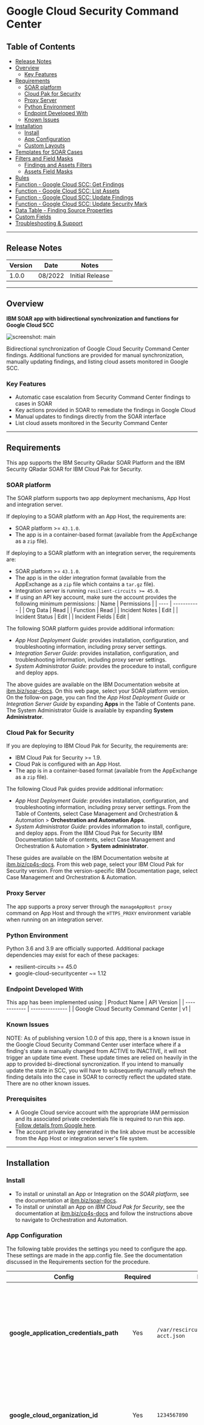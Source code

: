 <!--
  This README.md is generated by running:
  "resilient-sdk docgen -p fn_google_cloud_scc"
-->

# Google Cloud Security Command Center

## Table of Contents
- [Release Notes](#release-notes)
- [Overview](#overview)
  - [Key Features](#key-features)
- [Requirements](#requirements)
  - [SOAR platform](#soar-platform)
  - [Cloud Pak for Security](#cloud-pak-for-security)
  - [Proxy Server](#proxy-server)
  - [Python Environment](#python-environment)
  - [Endpoint Developed With](#endpoint-developed-with)
  - [Known Issues](#known-issues)
- [Installation](#installation)
  - [Install](#install)
  - [App Configuration](#app-configuration)
  - [Custom Layouts](#custom-layouts)
- [Templates for SOAR Cases](#templates-for-soar-cases)
- [Filters and Field Masks](#filters-and-field-masks)
  - [Findings and Assets Filters](#findings-and-assets-filters)
  - [Assets Field Masks](#assets-field-masks)
- [Rules](#rules)
- [Function - Google Cloud SCC: Get Findings](#function---google-cloud-scc-get-findings)
- [Function - Google Cloud SCC: List Assets](#function---google-cloud-scc-list-assets)
- [Function - Google Cloud SCC: Update Findings](#function---google-cloud-scc-update-findings)
- [Function - Google Cloud SCC: Update Security Mark](#function---google-cloud-scc-update-security-mark)
- [Data Table - Finding Source Properties](#data-table---finding-source-properties)
- [Custom Fields](#custom-fields)
- [Troubleshooting & Support](#troubleshooting--support)
---

## Release Notes
<!--
  Specify all changes in this release. Do not remove the release 
  notes of a previous release
-->
| Version | Date | Notes |
| ------- | ---- | ----- |
| 1.0.0 | 08/2022 | Initial Release |

---

## Overview
<!--
  Provide a high-level description of the function itself and its remote software or application.
  The text below is parsed from the "description" and "long_description" attributes in the setup.py file
-->
**IBM SOAR app with bidirectional synchronization and functions for Google Cloud SCC**

 ![screenshot: main](./doc/screenshots/main.png)

Bidirectional synchronization of Google Cloud Security Command Center findings. Additional functions are provided for manual synchronization, manually updating findings, and listing cloud assets monitored in Google SCC.

### Key Features
<!--
  List the Key Features of the Integration
-->
* Automatic case escalation from Security Command Center findings to cases in SOAR
* Key actions provided in SOAR to remediate the findings in Google Cloud
* Manual updates to findings directly from the SOAR interface
* List cloud assets monitored in the Security Command Center

---

## Requirements
<!--
  List any Requirements 
--> 
This app supports the IBM Security QRadar SOAR Platform and the IBM Security QRadar SOAR for IBM Cloud Pak for Security.

### SOAR platform
The SOAR platform supports two app deployment mechanisms, App Host and integration server.

If deploying to a SOAR platform with an App Host, the requirements are:
* SOAR platform >= `43.1.0`.
* The app is in a container-based format (available from the AppExchange as a `zip` file).

If deploying to a SOAR platform with an integration server, the requirements are:
* SOAR platform >= `43.1.0`.
* The app is in the older integration format (available from the AppExchange as a `zip` file which contains a `tar.gz` file).
* Integration server is running `resilient-circuits >= 45.0`.
* If using an API key account, make sure the account provides the following minimum permissions: 
  | Name | Permissions |
  | ---- | ----------- |
  | Org Data | Read |
  | Function | Read |
  | Incident Notes | Edit |
  | Incident Status | Edit |
  | Incident Fields | Edit |

The following SOAR platform guides provide additional information: 
* _App Host Deployment Guide_: provides installation, configuration, and troubleshooting information, including proxy server settings. 
* _Integration Server Guide_: provides installation, configuration, and troubleshooting information, including proxy server settings.
* _System Administrator Guide_: provides the procedure to install, configure and deploy apps. 

The above guides are available on the IBM Documentation website at [ibm.biz/soar-docs](https://ibm.biz/soar-docs). On this web page, select your SOAR platform version. On the follow-on page, you can find the _App Host Deployment Guide_ or _Integration Server Guide_ by expanding **Apps** in the Table of Contents pane. The System Administrator Guide is available by expanding **System Administrator**.

### Cloud Pak for Security
If you are deploying to IBM Cloud Pak for Security, the requirements are:
* IBM Cloud Pak for Security >= 1.9.
* Cloud Pak is configured with an App Host.
* The app is in a container-based format (available from the AppExchange as a `zip` file).

The following Cloud Pak guides provide additional information: 
* _App Host Deployment Guide_: provides installation, configuration, and troubleshooting information, including proxy server settings. From the Table of Contents, select Case Management and Orchestration & Automation > **Orchestration and Automation Apps**.
* _System Administrator Guide_: provides information to install, configure, and deploy apps. From the IBM Cloud Pak for Security IBM Documentation table of contents, select Case Management and Orchestration & Automation > **System administrator**.

These guides are available on the IBM Documentation website at [ibm.biz/cp4s-docs](https://ibm.biz/cp4s-docs). From this web page, select your IBM Cloud Pak for Security version. From the version-specific IBM Documentation page, select Case Management and Orchestration & Automation.

### Proxy Server
The app supports a proxy server through the `manageAppHost proxy` command on App Host and through the `HTTPS_PROXY` environment variable when running on an integration server.

### Python Environment
Python 3.6 and 3.9 are officially supported.
Additional package dependencies may exist for each of these packages:
* resilient-circuits >= 45.0
* google-cloud-securitycenter ~= 1.12

### Endpoint Developed With

This app has been implemented using:
| Product Name | API Version |
| ------------ | --------------- |
| Google Cloud Security Command Center | v1 |

### Known Issues
NOTE: As of publishing version 1.0.0 of this app, there is a known issue in the Google Cloud Security Command Center user interface where if a finding's state is manually changed from ACTIVE to INACTIVE, it will not trigger an update time event. These update times are relied on heavily in the app to provided bi-directional syncronization. If you intend to manually update the state in SCC, you will have to subsequently manually refresh the finding details into the case in SOAR to correctly reflect the updated state. There are no other known issues.

### Prerequisites
<!--
List any prerequisites that are needed to use with this endpoint solution. Remove any section that is unnecessary.
-->
* A Google Cloud service account with the appropriate IAM permission and its associated private credentials file is required to run this app. [Follow details from Google here](https://cloud.google.com/security-command-center/docs/how-to-programmatic-access).
* The account private key generated in the link above must be accessible from the App Host or integration server's file system.


---

## Installation

### Install
* To install or uninstall an App or Integration on the _SOAR platform_, see the documentation at [ibm.biz/soar-docs](https://ibm.biz/soar-docs).
* To install or uninstall an App on _IBM Cloud Pak for Security_, see the documentation at [ibm.biz/cp4s-docs](https://ibm.biz/cp4s-docs) and follow the instructions above to navigate to Orchestration and Automation.

### App Configuration
The following table provides the settings you need to configure the app. These settings are made in the app.config file. See the documentation discussed in the Requirements section for the procedure.

| Config | Required | Example | Description |
| ------ | :------: | ------- | ----------- |
| **google_application_credentials_path** | Yes | `/var/rescircuits/google-service-acct.json` | *Path to the credentials file created following the directions [here](https://cloud.google.com/security-command-center/docs/how-to-programmatic-access). On App Host this needs to be uploaded as a file through the configuration tab.* |
| **google_cloud_organization_id** | Yes | `1234567890` | *ID of the organization that has SCC configured. Can be found from the Google Cloud Console.* |
| **add_soar_id_as_security_mark** | No | `True` | *True/False whether or not to create Security Marks in SCC with the IBM SOAR ID when a finding is synced to SOAR. If omitted, defaults to False.* |
| **findings_filter** | No | `severity = "MEDIUM"` | *Filter to use when synchronizing findings from SCC to SOAR. If no filter is provided, all new findings will be syncronized. Information on how to format a finding filter can be found here. `AND` and `OR` can be used to string clauses together. NOTE: string values must be captured in quotation marks.* |
| **soar_create_case_template** | No | `/var/rescircuits/create_case.jinja` | *Path to override template for automatic case creation. See [Templates for SOAR Cases](#templates-for-soar-cases).* |
| **soar_update_case_template** | No | `/var/rescircuits/update_case.jinja` | *Path to override template for automatic case updating. See [Templates for SOAR Cases](#templates-for-soar-cases).* |
| **soar_close_case_template** | No | `/var/rescircuits/close_case.jinja` | *Path to override template for automatic case closing. See [Templates for SOAR Cases](#templates-for-soar-cases).* |
| **polling_interval** | Yes | `10` | *Number of **seconds** between polling queries for new findings. Use value 0 to disable automatic case creation from findings.*  |
| **polling_lookback** | Yes | `120` | *Number of **minutes** to look back for new findings the first time the app starts or restarts.* |

### Custom Layouts
* The app automatically creates a custom "Google SCC" incident tab on first install. But more customization can be made in that tab:

  ![screenshot: custom_layouts](./doc/screenshots/custom_layouts.png)

## Templates for SOAR Cases
It may be necessary to modify the templates used to create, update, or close SOAR cases based on your required custom fields in SOAR.

This is especially relevant if you have required custom _close_ fields that need to be filled when closing a case in SOAR. If that is the case, be sure to implement a custom `close_case_template` and reference those required close fields in the template.

When overriding the template in App Host, specify the file path for each file as `/var/rescircuits`.

Below are the default templates used which can be copied, modified, and used with app_config's
`soar_create_case_template`, `soar_update_case_template`, and `soar_close_case_template` settings to override the default templates.
To see the fields available, checkout the output of the `Get Findings` function. There you will find all the fields that
are made available to the poller when creating, updating, and closing findings.

<details><summary>soar_create_case_template.jinja</summary>

```jinja
{
  {# JINJA template for creating a new SOAR incident from an endpoint #}
  {% set severity_mapping = '''{
    "CRITICAL": "High", 
    "HIGH": "High", 
    "MEDIUM": "Medium", 
    "LOW": "Low", 
    "DEFAULT": "Low"
  }'''
  %}

  "name": "Google SCC Finding - {{ category }}",
  {# `description` is also available without hyperlinks added #}
  "description": "{{ linkified_description | replace('"', '\\"') }}",
  "discovered_date": {{ create_time| soar_datetimeformat(split_at='.') }},
  "start_date": {{ create_time | soar_datetimeformat(split_at='.') }},
  "plan_status": "A",
  "severity_code": "{{ severity | soar_substitute(severity_mapping) }}",

  "properties": {
    "google_scc_id": "{{ finding_id }}",
    "google_scc_name": "{{ name }}",
    "google_scc_type": "{{ resource['type_'] }}",
    "google_scc_resource_name": "{{ resource['name'] }}",
    "google_scc_resource_display_name": "{{ resource['display_name'] }}",
    "google_scc_project_name": "{{ resource['project_name'] }}",
    "google_scc_project_display_name": "{{ resource['project_display_name'] }}",
    "google_scc_url": "<a target='_blank' href='{{ finding_url }}'>SCC Finding</a>",

    {# the properties below are checked for updated in the update template #}
    "google_scc_class": "<span class='label' rel='tooltip' title='{{ finding_class }}'>{{ finding_class }}</span>",
    "google_scc_compliance_standards": "{% for standard in source_properties['compliance_standards'] %}
<span class='label' rel='tooltip' title='{{ standard|upper }}'>{{ standard|upper }} : {{ source_properties['compliance_standards'][standard][0]['ids'][0] }}</span> 
      {% endfor %}",
    "google_scc_next_steps": "{{ next_steps }}",
    "google_scc_security_marks": "{% for mark_key in security_marks['marks'] %}
<span class='label' rel='tooltip' title='{{ mark_key }}'>{{ mark_key }} : {{ security_marks['marks'][mark_key] }}</span> 
      {% endfor %}",
    "google_scc_remediation_link": "<b>{{ resource['display_name'] }}</b><br> <a target='_blank' href='{{ external_uri }}'>{{ resource['name'] }}</a>",
    "google_scc_category": "<span class='label' rel='tooltip' title='{{ category }}'>{{ category }}</span>",
    "google_scc_recommendation": "{{ linkified_recommendation | replace('"', '\\"') }}",
    "google_scc_vulnerability": "{{ vulnerability['cve'] if vulnerability['cve'] }}",
    "google_scc_state": "{{ state }}"
  },
  {# add comments as necessary #}
  "comments": [
    {% if notes %}
    {
      "text": {
        "format": "html",
        "content": "Created by <b>Google Cloud Security Command Center</b><br><br>{{ notes | replace('"', '\\"') }}"
      }
    }
    {% else %}
    {
      "text": {
        "format": "html",
        "content": "Created by <b>Google Cloud Security Command Center</b>"
      }
    }
    {% endif %}
  ],
  {# add artifacts as necessary #}
  "artifacts": [
    {% for ip in indicator["ip_addresses"] %}
      {
        "type": {
          "name": "IP Address"
        },
        "value": "{{ ip }}"
      }
      {% if not loop.last %},{% endif %}
    {% endfor %}

    {% if indicator["domains"]%},{% endif %}

    {% for domain in indicator["domains"] %}
      {
        "type": {
          "name": "DNS Name"
        },
        "value": "{{ domain }}"
      }
      {% if not loop.last %},{% endif %}
    {% endfor %}
  ]
}
```
</details>

<details><summary>soar_update_case_template.jinja</summary>

```jinja
{
  {# JINJA template for updating a new SOAR incident from an endpoint #}
  {% set severity_mapping = '''{
    "CRITICAL": "High", 
    "HIGH": "High", 
    "MEDIUM": "Medium", 
    "LOW": "Low", 
    "DEFAULT": "Low"
  }'''
  %}
  "severity_code": "{{ severity | soar_substitute(severity_mapping) }}",

  "properties": {
    "google_scc_class": "<span class='label' rel='tooltip' title='{{ finding_class }}'>{{ finding_class }}</span>",
    "google_scc_compliance_standards": "{% for standard in source_properties['compliance_standards'] %}
<span class='label' rel='tooltip' title='{{ standard|upper }}'>{{ standard|upper }} : {{ source_properties['compliance_standards'][standard][0]['ids'][0] }}</span> 
      {% endfor %}",
    "google_scc_security_marks": "{% for mark_key in security_marks['marks'] %}
<span class='label' rel='tooltip' title='{{ mark_key }}'>{{ mark_key }} : {{ security_marks['marks'][mark_key] }}</span> 
      {% endfor %}",
    "google_scc_remediation_link": "<b>{{ resource["display_name"] }}</b><br> <a target='_blank' href='{{ external_uri }}'>{{ resource["name"] }}</a>",
    "google_scc_category": "<span class='label' rel='tooltip' title='{{ category }}'>{{ category }}</span>",
    "google_scc_recommendation": "{{ linkified_recommendation | replace('"', '\\"') }}",
    "google_scc_vulnerability": "{{ vulnerability['cve'] if vulnerability['cve'] }}",
    "google_scc_state": "{{ state }}",
    "google_scc_next_steps": "{{ next_steps }}"
  }
}

```
</details>

<details><summary>soar_close_case_template.jinja</summary>

```jinja
{
  {# JINJA template for closing a SOAR incident using endpoint data #}
  "plan_status": "C",
  "resolution_id": "Resolved",
  "resolution_summary": "Closed by Google Cloud SCC. {{ source_properties['DeactivationReason'] if 'DeactivationReason' in source_properties }}",

  {# add additional fields based on your 'on close' field requirements #}
  "properties": {
    "google_scc_class": "<span class='label' rel='tooltip' title='{{ finding_class }}'>{{ finding_class }}</span>",
    "google_scc_compliance_standards": "{% for standard in source_properties['compliance_standards'] %}
<span class='label' rel='tooltip' title='{{ standard|upper }}'>{{ standard|upper }} : {{ source_properties['compliance_standards'][standard][0]['ids'][0] }}</span> 
      {% endfor %}",
    "google_scc_security_marks": "{% for mark_key in security_marks['marks'] %}
<span class='label' rel='tooltip' title='{{ mark_key }}'>{{ mark_key }} : {{ security_marks['marks'][mark_key] }}</span> 
      {% endfor %}",
    "google_scc_remediation_link": "<b>{{ resource["display_name"] }}</b><br> <a target='_blank' href='{{ external_uri }}'>{{ resource["name"] }}</a>",
    "google_scc_category": "<span class='label' rel='tooltip' title='{{ category }}'>{{ category }}</span>",
    "google_scc_recommendation": "{{ linkified_recommendation | replace('"', '\\"') }}",
    "google_scc_vulnerability": "{{ vulnerability['cve'] if 'cve' in vulnerability }}",
    "google_scc_state": "{{ state }}"
  }
}
```
</details>

## Filters and Field Masks

### Findings and Assets Filters
To use filters when gathering findings or assets, they must follow strict format restrictions set out by Google SCC. Below are a few examples of properly formatted filters. These can be used in workflows that call the `List Assets` function or the `Get Findings` function, or in the app.config value for `findings_filter` (which is used as a default for auto-sync and for `Get Findings` if no other filter is provided). Filters can be strung together with AND and OR logical operators, and parentheses are supported. OR has higher precendence than AND.

Example filters:
```
securityMarks.marks.IBM_SOAR_ID = "1001" AND severity = "MEDIUM
```

```
securityCenterProperties.resourceType="google.cloud.billing.BillingAccount"
```

More details on [findings filters](https://cloud.google.com/security-command-center/docs/reference/rest/v1/organizations.sources.findings/list#query-parameters) and [assets filters](https://cloud.google.com/security-command-center/docs/reference/rest/v1/organizations.assets/list#query-parameters).

### Assets Field Masks
When using the `List Assets` function, a field mask may be applied to restrict the values that are returned from the query. Field masks follow the format `asset.<section>.<value>` and can be strung together in a comma-separated list.

Example:
```
asset.resource_properties, asset.security_center_properties.resource_type
```

---


## Rules
| Rule Name | Object | Workflow Triggered | Description |
| --------- | ------ | ------------------ | ----------- |
| SCC: Add Source Property | incident | `google_scc_add_finding_source_property_in_scc` | Add a source property key-value pair to a finding in SCC |
| SCC: Close Finding | incident | `google_scc_close_finding_in_scc` | Move a finding from `ACTIVE` to `INACTIVE` in SCC |
| SCC: Delete Security Mark | incident | `google_scc_delete_security_mark` | Completely remove a security mark from a finding in SCC |
| SCC: List Assets | incident | `google_scc_list_assets` | Runs a query to list the assets in SCC and post them to a note; should be used with the provided filters and optional field mask |
| SCC: Refresh Finding | incident | `google_scc_refresh_finding` | Manually refresh the values of a finding to update in SOAR |
| SCC: Update Next Steps | incident | `google_scc_update_next_steps_in_scc` | Set the value of the `next_steps` field of a finding in SCC |
| SCC: Update Security Marks | incident | `google_scc_update_security_mark` | Change the value or set a new security mark in SCC |
| SCC: Update Severity | incident | `google_scc_update_severity_in_scc` | Change the severity of a finding in SCC |
| SCC: Update Severity on Change | incident | `google_scc_auto_update_severity_in_scc` | Automatically changes the severity of a finding based on severity changes of the SOAR incident |
| SCC: Update Source Property | datatable | `google_scc_update_finding_source_property_in_scc_from_dt` | Change the value of a source property of a finding in SCC from rows of the source properties datatable in SOAR |
| SCC: Update State | incident | `google_scc_update_state_in_scc` | Update the state of a finding to either `ACTIVE` or `INACTIVE` in SCC |

---

## Function - Google Cloud SCC: Get Findings
Function to get findings from Google Cloud Security Command Center. Optional filter is available. This function is used in the given workflow for refreshing a finding, but with specific filter given for the one finding that is intended to be refreshed. You can design your own workflows and playbooks to take advantage of this function with custom filters for other purposes. See the example pre and post processing scripts and the output section for details on how the function can be used.

 ![screenshot: fn-google-cloud-scc-get-findings ](./doc/screenshots/fn-google-cloud-scc-get-findings.png)

<details><summary>Inputs:</summary>
<p>

| Name | Type | Required | Example | Tooltip |
| ---- | :--: | :------: | ------- | ------- |
| `google_scc_close_case_on_change` | `boolean` | Yes | `True` | A boolean — if true, the case will be closed on update when INACTIVE in SCC |
| `google_scc_filter` | `text` | No | `name="<full_finding_name>"` | A filter for SCC findings query. If none is given the optional default finding filter from the app.config will be used |

</p>
</details>

<details><summary>Outputs:</summary>
<p>

> **NOTE:** This example might be in JSON format, but `results` is a Python Dictionary on the SOAR platform.

```python
results = {
  "content": {
    "cases_closed_from_function": [],
    "findings_list": [
      {
        "finding": {
          "canonical_name": "projects/<project_id>/sources/<source_id>/findings/<finding_id>",
          "category": "LEGACY_AUTHORIZATION_ENABLED",
          "connections": [],
          "create_time": "2022-06-16T14:46:23.690Z",
          "description": "In Kubernetes, Role-based access control (RBAC) allows you to define roles with rules containing a set of permissions and grant permissions at the cluster and namespace level. This provides better security by ensuring that users only have access to specific resources. It is recommended that you disable legacy Attribute-based access control (ABAC). Learn more about disabling ABAC, as well as other techniques for hardening your Kubernetes clusters at https://cloud.google.com/kubernetes-engine/docs/how-to/hardening-your-cluster#disable_abac",
          "event_time": "2022-06-16T17:19:24.097Z",
          "external_systems": {},
          "external_uri": "https://console.cloud.google.com/<link_to_solution>",
          "finding_class": "MISCONFIGURATION",
          "finding_id": "<finding_id>",
          "finding_url": "https://console.cloud.google.com/security/command-center/findings?organizationId=<org_id>&resourceId=organizations%2F<org_id>%2Fsources%2F<source_id>%2Ffindings%2F<finding_id>",
          "iam_bindings": [],
          "indicator": {
            "domains": [],
            "ip_addresses": []
          },
          "linkified_description": "In Kubernetes, Role-based access control (RBAC) allows you to define roles with rules containing a set of permissions and grant permissions at the cluster and namespace level. This provides better security by ensuring that users only have access to specific resources. It is recommended that you disable legacy Attribute-based access control (ABAC). Learn more about disabling ABAC, as well as other techniques for hardening your Kubernetes clusters at <a href=\"https://cloud.google.com/kubernetes-engine/docs/how-to/hardening-your-cluster#disable_abac\" target=\"_blank\">https://cloud.google.com/kubernetes-engine/docs/how-to/hardening-your-cluster#disable_abac</a>",
          "linkified_recommendation": "Go to <a href=\"https://console.cloud.google.com/kubernetes/clusters/details/us-central1-c/cluster-2?project=<project_display_name>\" target=\"_blank\">https://console.cloud.google.com/kubernetes/clusters/details/us-central1-c/cluster-2?project=<project_display_name></a> click \"Edit\", and disable \"Legacy Authorization\". Note that a cluster cannot be modified while it is reconfiguring itself.",
          "mute": "UNDEFINED",
          "mute_initiator": "",
          "name": "organizations/<org_id>/sources/<source_id>/findings/<finding_id>",
          "next_steps": "",
          "parent": "organizations/<org_id>/sources/<source_id>",
          "recommendation": "Go to https://console.cloud.google.com/kubernetes/clusters/details/us-central1-c/cluster-2?project=<project_display_name> click \"Edit\", and disable \"Legacy Authorization\". Note that a cluster cannot be modified while it is reconfiguring itself.",
          "resource": {
            "display_name": "<resource_name>",
            "folders": [],
            "name": "//container.googleapis.com/<resource_name>",
            "parent_display_name": "<project_display_name>",
            "parent_name": "//cloudresourcemanager.googleapis.com/projects/<project_id>",
            "project_display_name": "<project_display_name>",
            "project_name": "//cloudresourcemanager.googleapis.com/projects/<project_id>",
            "type_": "google.container.Cluster"
          },
          "resource_name": "//container.googleapis.com/<resource_path>",
          "security_marks": {
            "canonical_name": "",
            "marks": {
              "IBM_SOAR_ID": "2190",
              "UP": "DATE"
            },
            "name": "organizations/<org_id>/sources/<source_id>/findings/<finding_id>/securityMarks"
          },
          "severity": "HIGH",
          "source_properties": {
            "DeactivationReason": "The issue has been remediated.",
            "ExceptionInstructions": "Add the security mark \"allow_legacy_authorization_enabled\" to the asset with a value of \"true\" to prevent this finding from being activated again.",
            "Explanation": "In Kubernetes, Role-based access control (RBAC) allows you to define roles with rules containing a set of permissions and grant permissions at the cluster and namespace level. This provides better security by ensuring that users only have access to specific resources. It is recommended that you disable legacy Attribute-based access control (ABAC). Learn more about disabling ABAC, as well as other techniques for hardening your Kubernetes clusters at https://cloud.google.com/kubernetes-engine/docs/how-to/hardening-your-cluster#disable_abac",
            "ReactivationCount": 0.0,
            "Recommendation": "Go to <insert_link> click \"Edit\", and disable \"Legacy Authorization\". Note that a cluster cannot be modified while it is reconfiguring itself.",
            "ResourcePath": [
              "projects/<project_name>/",
              "organizations/<org_id>/"
            ],
            "ScannerName": "CONTAINER_SCANNER",
            "compliance_standards": {
              "cis": [
                {
                  "ids": [
                    "7.3"
                  ],
                  "version": "1.0"
                },
                {
                  "ids": [
                    "6.8.3"
                  ],
                  "version": "1.0"
                }
              ],
              "pci": [
                {
                  "ids": [
                    "4.1"
                  ]
                }
              ]
            }
          },
          "state": "INACTIVE",
          "vulnerability": {
            "cve": null
          }
        },
        "resource": {
          "display_name": "<resource_name>",
          "folders": [],
          "name": "//container.googleapis.com/<resource-path>",
          "parent_display_name": "<project_display_name>",
          "parent_name": "//cloudresourcemanager.googleapis.com/projects/<project_id>",
          "project_display_name": "<project_display_name>",
          "project_name": "//cloudresourcemanager.googleapis.com/projects/<project_id>",
          "type_": "google.container.Cluster"
        },
        "state_change": "UNUSED"
      }
    ]
  },
  "inputs": {
    "google_scc_close_case_on_change": true,
    "google_scc_filter": "name = \"organizations/<org_id>/sources/<source_id>/findings/<finding_id>\""
  },
  "metrics": {
    "execution_time_ms": 5565,
    "host": "myhost",
    "package": "fn-google-cloud-scc",
    "package_version": "1.0.0",
    "timestamp": "2022-06-17 10:14:43",
    "version": "1.0"
  },
  "raw": null,
  "reason": null,
  "success": true,
  "version": 2.0
}
```

</p>
</details>

<details><summary>Example Pre-Process Script:</summary>
<p>

```python
finding_name = incident.properties.google_scc_name.get("content")

if finding_name:
  inputs.google_scc_filter = "name = \"{0}\"".format(finding_name)
else:
  log.fail("Could not find value for finding_name in Incident")
```

</p>
</details>

<details><summary>Example Post-Process Script:</summary>
<p>

```python
SPAN_FORMATTER = "<span class='label' rel='tooltip' title='{0}'>{1}</span>"
LINK_FORMATTER = "<a target='_blank' href='{0}'>{1}</a>"

findings_list = results.get("content").get("findings_list", [])

if results.get("success") and len(findings_list) == 1:
  finding = findings_list[0].get("finding")
  compliance_standards = finding.get("source_properties").get("compliance_standards")
  security_marks = finding.get("security_marks").get("marks")

  incident.properties.google_scc_class = SPAN_FORMATTER.format(finding.get("finding_class"), finding.get("finding_class"))
  standards_list = [SPAN_FORMATTER.format(standard.upper(), "{0} : {1}".format(standard.upper(), compliance_standards[standard][0]['ids'][0])) for standard in compliance_standards]
  incident.properties.google_scc_compliance_standards = " ".join(standards_list)
  marks_list = [SPAN_FORMATTER.format(mark_key, "{0} : {1}".format(mark_key, security_marks.get(mark_key))) for mark_key in security_marks]
  incident.properties.google_scc_security_marks = " ".join(marks_list)
  incident.properties.google_scc_remediation_link = "<b>{0}</b><br>".format(finding.get("resource", {}).get("display_name")) + LINK_FORMATTER.format(finding.get("external_uri"), finding.get("resource", {}).get("name"))
  incident.properties.google_scc_category = SPAN_FORMATTER.format(finding.get("category"), finding.get("category"))
  incident.properties.google_scc_recommendation = finding.get("linkified_recommendation")
  incident.properties.google_scc_vulnerability = finding.get("vulnerability").get("cve")
  incident.properties.google_scc_state = finding.get("state")
  incident.properties.google_scc_next_steps = finding.get("next_steps")
  
```

</p>
</details>

---
## Function - Google Cloud SCC: List Assets
List the assets of a Google Cloud organization that is being monitored in SCC. This function returns two objects (see the output for more details). The one that is used in the example post-processing script (the value `assets_formatted` that is returned from the function) is a neatly formatted HTML string and can be directly posted as a note, as it is in the example. If your use case requires parsing the results in a different way, you can use the `assets_raw` value returned from the function and parse them as you desire.

 ![screenshot: fn-google-cloud-scc-list-assets ](./doc/screenshots/fn-google-cloud-scc-list-assets.png)

<details><summary>Inputs:</summary>
<p>

| Name | Type | Required | Example | Tooltip |
| ---- | :--: | :------: | ------- | ------- |
| `google_scc_filter` | `text` | No | `securityMarks.marks.test="1"` | A filter for SCC assets query. If none, all assets will be listed. |
| `google_scc_field_mask` | `text` | No | `asset.resource_properties, asset.security_center_properties.resource_type` | Field mask to specify which fields to return from asset query. |

</p>
</details>

<details><summary>Outputs:</summary>
<p>

> **NOTE:** This example might be in JSON format, but `results` is a Python Dictionary on the SOAR platform.

```python
results = {
  "content": {
    "assets_formatted": "<nicely formatted string version of assets...>",
    "assets_raw": [
      {
        "asset": {
          "canonical_name": "projects/216150104097/assets/11712294571846742175",
          "create_time": "2022-05-24T16:36:54.136Z",
          "iam_policy": {
            "policy_blob": "<policy_blob>"
          },
          "link": "https://console.cloud.google.com/security/command-center/assets?organizationId=<org_id>&resourceId=<resource_name>",
          "name": "organizations/259357470209/assets/11712294571846742175",
          "resource_properties": {
            "createTime": "2022-05-24T16:13:28.44Z",
            "lifecycleState": "ACTIVE",
            "name": "<project>",
            "parent": "{\"id\":\"259357470209\",\"type\":\"organization\"}",
            "projectId": "<project>",
            "projectNumber": "216150104097"
          },
          "security_center_properties": {
            "folders": [],
            "resource_display_name": "<project>",
            "resource_name": "//cloudresourcemanager.googleapis.com/projects/216150104097",
            "resource_owners": [
              "user:<user>"
            ],
            "resource_parent": "//cloudresourcemanager.googleapis.com/organizations/259357470209",
            "resource_parent_display_name": "<name>",
            "resource_project": "//cloudresourcemanager.googleapis.com/projects/216150104097",
            "resource_project_display_name": "<project>",
            "resource_type": "google.cloud.resourcemanager.Project"
          },
          "security_marks": {
            "canonical_name": "",
            "marks": {},
            "name": "organizations/259357470209/assets/11712294571846742175/securityMarks"
          },
          "update_time": "2022-06-15T15:04:11.754Z"
        },
        "state_change": "UNUSED"
      },
      {
        "asset": {
          "canonical_name": "projects/216150104097/assets/3331741957707965158",
          "create_time": "2022-06-15T14:54:38.794Z",
          "iam_policy": {
            "policy_blob": ""
          },
          "link": "https://console.cloud.google.com/security/command-center/assets?organizationId=<org_id>&resourceId=<resource_name>",
          "name": "organizations/259357470209/assets/3331741957707965158",
          "resource_properties": {
            "creationTimestamp": "2022-06-15T07:54:37.897-07:00",
            "defaultNetworkTier": "PREMIUM",
            "defaultServiceAccount": "216150104097-compute@developer.gserviceaccount.com",
            "id": "9048930534532860994",
            "kind": "compute#project",
            "name": "<project>",
            "selfLink": "https://www.googleapis.com/compute/v1/projects/<project>",
            "xpnProjectStatus": "UNSPECIFIED_XPN_PROJECT_STATUS"
          },
          "security_center_properties": {
            "folders": [],
            "resource_display_name": "<project>",
            "resource_name": "//compute.googleapis.com/projects/9048930534532860994",
            "resource_owners": [
              "user:<user>"
            ],
            "resource_parent": "//cloudresourcemanager.googleapis.com/projects/216150104097",
            "resource_parent_display_name": "<name>",
            "resource_project": "//cloudresourcemanager.googleapis.com/projects/216150104097",
            "resource_project_display_name": "<project>",
            "resource_type": "google.compute.Project"
          },
          "security_marks": {
            "canonical_name": "",
            "marks": {},
            "name": "organizations/259357470209/assets/3331741957707965158/securityMarks"
          },
          "update_time": "2022-06-15T14:54:38.794Z"
        },
        "state_change": "UNUSED"
      }
    ]
  },
  "inputs": {
    "google_scc_field_mask": null,
    "google_scc_filter": "securityCenterProperties.resourceDisplayName=\"<project>\""
  },
  "metrics": {
    "execution_time_ms": 6014,
    "host": "localhost",
    "package": "fn-google-cloud-scc",
    "package_version": "1.0.0",
    "timestamp": "2022-08-03 13:25:15",
    "version": "1.0"
  },
  "raw": null,
  "reason": null,
  "success": true,
  "version": 2.0
}
```

</p>
</details>

<details><summary>Example Pre-Process Script:</summary>
<p>

```python
finding_name = incident.properties.google_scc_name.get("content")

if finding_name:
  inputs.google_scc_filter = rule.properties.google_scc_search_filter.strip() if rule.properties.google_scc_search_filter else None
  inputs.google_scc_field_mask = rule.properties.google_scc_field_mask.strip() if rule.properties.google_scc_field_mask else None
else:
  log.fail("Could not find value for finding_name in Incident")
```

</p>
</details>

<details><summary>Example Post-Process Script:</summary>
<p>

```python
## This post-processing script is designed to use the
# pre-formatted assets that are returned in `results.content.assets_formatted`. 
# There is, however, another return value `assets_raw` that contains
# more information. Any effort to make the assets displayed in a
# different way should use the assets_raw values.
# NOTE: while the SCC UI will show associated findings
# for an asset, the API exposes no such functionality directly
# when querying assets. In order to acheive a similar result,
# make use of the list_findings function and a well-designed asset filter

pre_msg = "<b>Google SCC List Assets results:</b>"
post_msg = ""
given_filter = results.get("inputs", {}).get("google_scc_filter")
field_mask = results.get("inputs", {}).get("google_scc_field_mask")

# List the filter and field mask at the beginning if they are given
if given_filter:
  pre_msg += "<br><i>Filter: \t\t\t<b>{0}</b></i>".format(given_filter)

if field_mask:
  pre_msg += "<br><i>Field Mask: \t<b>{0}</b></i>".format(field_mask)
  
  # add a note about using field masks if they were given as they are tricky to get right
  post_msg = "<i>Note: When using a Field Mask, <b>only</b> the fields given (and a few other required default fields) will return values, however, other fields may be present as empty values. Be sure to use a properly formatted Field Mask.</i>"

if results.get("success"):
  incident.addNote(pre_msg + "<br><br>" + results.get("content", {}).get("assets_formatted") + "<br><br>" + post_msg)
else:
  incident.addNote(pre_msg + "<br><br>Failed to retreive assets. Reason: {0}<br><br>".format(results.get("reason", "UNKNOWN")) + post_msg)

```

</p>
</details>

---
## Function - Google Cloud SCC: Update Findings
Function to update the value of a given finding property for finding(s) from Google Cloud Security Command Center. Filter is optional, but highly recommended and should be well formed to avoid unexpected updates to multiple findings at once.

 ![screenshot: fn-google-cloud-scc-update-findings ](./doc/screenshots/fn-google-cloud-scc-update-findings.png)

<details><summary>Inputs:</summary>
<p>

| Name | Type | Required | Example | Tooltip |
| ---- | :--: | :------: | ------- | ------- |
| `google_scc_filter` | `text` | No | `severity="MEDIUM"` | A filter for SCC findings query. If none is given the optional default filter from the app.config will be used |
| `google_scc_update_key` | `text` | Yes | `state` | Field to update |
| `google_scc_update_value` | `text` | No | `INACTIVE` | Value to update field to in SCC |

</p>
</details>

<details><summary>Outputs:</summary>
<p>

> **NOTE:** This example might be in JSON format, but `results` is a Python Dictionary on the SOAR platform.

```python
results = {
  "content": {
    "findings_list": [
      {
        "finding": {
          "canonical_name": "organizations/<org_id>/sources/<source_id>/findings/<finding_id>",
          "category": "OPEN_SSH_PORT",
          "connections": [],
          "create_time": "2022-06-15T14:55:13.751Z",
          "description": "Firewall rules that allow connections from all IP addresses on TCP port 22 or SCTP port 22 may expose SSH services to attackers.",
          "event_time": "2022-06-23T17:00:31.447393Z",
          "external_systems": {},
          "external_uri": "https://console.cloud.google.com/<link_to_solution>",
          "finding_class": "MISCONFIGURATION",
          "finding_url": "https://console.cloud.google.com/security/command-center/findings?organizationId=<org_id>&resourceId=<finding_name>",
          "iam_bindings": [],
          "indicator": {
            "domains": [],
            "ip_addresses": []
          },
          "linkified_description": "Firewall rules that allow connections from all IP addresses on TCP port 22 or SCTP port 22 may expose SSH services to attackers.",
          "linkified_recommendation": "Restrict the firewall rules at: <a href=\"https://console.cloud.google.com/<link_to_solution>\" target=\"_blank\">https://console.cloud.google.com/<link_to_solution></a>",
          "mute": "UNDEFINED",
          "mute_initiator": "",
          "name": "organizations/<org_id>/sources/<source_id>/findings/<finding_id>",
          "next_steps": "These are the next steps",
          "parent": "organizations/<org_id>/sources/<source_id>",
          "recommendation": "Restrict the firewall rules at: https://console.cloud.google.com/<link_to_solution>",
          "resource_name": "//container.googleapis.com/<resource_path>",
          "security_marks": {
            "canonical_name": "",
            "marks": {
              "FAKE": "Security Mark",
              "IBM_SOAR_ID": "2248"
            },
            "name": "organizations/<org_id>/sources/<source_id>/findings/<finding_id>/securityMarks"
          },
          "severity": "MEDIUM",
          "source_properties": {
            "DeactivationReason": "The issue has been remediated.",
            "ExceptionInstructions": "Add the security mark \"allow_open_ssh_port\" to the asset with a value of \"true\" to prevent this finding from being activated again.",
            "Explanation": "Firewall rules that allow connections from all IP addresses on TCP port 22 or SCTP port 22 may expose SSH services to attackers.",
            "ExposedService": "SSH",
            "OpenPorts": {
              "SCTP": [
                22.0
              ],
              "TCP": [
                22.0
              ]
            },
            "ReactivationCount": 0.0,
            "Recommendation": "Restrict the firewall rules at: https://console.cloud.google.com/<link_to_solution>",
            "ResourcePath": [
              "projects/<project_name>/",
              "organizations/<org_id>/"
            ],
            "ScannerName": "FIREWALL_SCANNER",
            "compliance_standards": {
              "cis": [
                {
                  "ids": [
                    "3.6"
                  ],
                  "version": "1.0"
                },
                {
                  "ids": [
                    "3.6"
                  ],
                  "version": "1.1"
                },
                {
                  "ids": [
                    "3.6"
                  ],
                  "version": "1.2"
                }
              ],
              "iso": [
                {
                  "ids": [
                    "A.13.1.1"
                  ]
                }
              ],
              "nist": [
                {
                  "ids": [
                    "SC-7"
                  ]
                }
              ],
              "pci": [
                {
                  "ids": [
                    "1.2.1"
                  ]
                }
              ]
            }
          },
          "state": "INACTIVE",
          "vulnerability": {
            "cve": null
          }
        }
      }
    ],
    "updated_key": "state",
    "updated_value": "INACTIVE"
  },
  "inputs": {
    "google_scc_filter": "name = \"organizations/<org_id>/sources/<source_id>/findings/<finding_id>\"",
    "google_scc_update_key": "state",
    "google_scc_update_value": "INACTIVE"
  },
  "metrics": {
    "execution_time_ms": 5963,
    "host": "myhost",
    "package": "fn-google-cloud-scc",
    "package_version": "1.0.0",
    "timestamp": "2022-06-23 13:00:32",
    "version": "1.0"
  },
  "raw": null,
  "reason": null,
  "success": true,
  "version": 2.0
}
```

</p>
</details>

<details><summary>Example Pre-Process Script:</summary>
<p>

```python
SEVERITY_MAP = {
  "High": "HIGH",
  "Medium": "MEDIUM",
  "Low": "LOW"
}

finding_name = incident.properties.google_scc_name.get("content")

if finding_name:
  # for this specific workflow, we want to only update the finding that
  # is associated with this incident so we pass in the finding name as the filter
  inputs.google_scc_filter = "name = \"{0}\"".format(finding_name)
  
  inputs.google_scc_update_key = "severity"
  inputs.google_scc_update_value = SEVERITY_MAP.get(incident.severity_code, "LOW")
else:
  log.fail("Could not find value for finding_name in Incident")
```

</p>
</details>

<details><summary>Example Post-Process Script:</summary>
<p>

```python
if results.get("success"):
  row.google_scc_source_property_value = results.get("inputs", {}).get("google_scc_update_value")
```

</p>
</details>

---
## Function - Google Cloud SCC: Update Security Mark
Update/add a security mark of/to a given SCC finding.

 ![screenshot: fn-google-cloud-scc-update-security-mark ](./doc/screenshots/fn-google-cloud-scc-update-security-mark.png)

<details><summary>Inputs:</summary>
<p>

| Name | Type | Required | Example | Tooltip |
| ---- | :--: | :------: | ------- | ------- |
| `google_scc_finding_name` | `text` | Yes | `-` | - |
| `google_scc_update_key` | `text` | Yes | `-` | - |
| `google_scc_update_value` | `text` | No | `-` | - |

</p>
</details>

<details><summary>Outputs:</summary>
<p>

> **NOTE:** This example might be in JSON format, but `results` is a Python Dictionary on the SOAR platform.

```python
results = {
  "content": {
    "updated_key": "UPDATE",
    "updated_marks": {
      "canonical_name": "projects/<project_id>/sources/<source_id>/findings/<finding_id>",
      "marks": {
        "IBM_SOAR_ID": "2248",
        "UPDATE": "Security Mark"
      },
      "name": "organizations/<org_id>/sources/<source_id>/findings/<finding_id>/securityMarks"
    },
    "updated_value": "Security Mark"
  },
  "inputs": {
    "google_scc_finding_name": "organizations/<org_id>/sources/<source_id>/findings/<finding_id>",
    "google_scc_update_key": "UPDATE",
    "google_scc_update_value": "Security Mark"
  },
  "metrics": {
    "execution_time_ms": 809,
    "host": "myhost",
    "package": "fn-google-cloud-scc",
    "package_version": "1.0.0",
    "timestamp": "2022-06-23 12:59:14",
    "version": "1.0"
  },
  "raw": null,
  "reason": null,
  "success": true,
  "version": 2.0
}
```

</p>
</details>

<details><summary>Example Pre-Process Script:</summary>
<p>

```python
finding_name = incident.properties.google_scc_name.get("content")

if finding_name:
  inputs.google_scc_finding_name = finding_name
  inputs.google_scc_update_key = rule.properties.google_scc_security_mark_key
else:
  log.fail("Could not find value for finding_name in Incident")
```

</p>
</details>

<details><summary>Example Post-Process Script:</summary>
<p>

```python
SPAN_FORMATTER = "<span class='label' rel='tooltip' title='{0}'>{1}</span>"

if results.get("success"):
  note_text = "Removed security mark <b>{0}</b> in SCC"
  
  update_key = results.get("content").get("updated_key")
  
  incident.addNote(note_text.format(update_key))
  
  security_marks = results.get("content").get("updated_marks", {}).get("marks")
  marks_list = [SPAN_FORMATTER.format(mark_key, "{0} : {1}".format(mark_key, security_marks.get(mark_key))) for mark_key in security_marks]
  incident.properties.google_scc_security_marks = " ".join(marks_list)
```

</p>
</details>

---


## Data Table - Finding Source Properties

 ![screenshot: dt-finding-source-properties](./doc/screenshots/dt-finding-source-properties.png)

#### API Name:
google_scc_finding_source_properties_dt

#### Columns:
| Column Name | API Access Name | Type |
| ----------- | --------------- | ---- |
| Property | `google_scc_source_property` | `text` |
| Value | `google_scc_source_property_value` | `textarea` |

---

## Custom Fields
| Label | API Access Name | Type | Prefix |
| ----- | --------------- | ---- | ------ |
| Finding Category | `google_scc_category` | `textarea` | `properties` |
| Finding Class | `google_scc_class` | `textarea` | `properties` |
| Associated Standards | `google_scc_compliance_standards` | `textarea` | `properties` |
| Finding ID | `google_scc_id` | `text` | `properties` |
| Finding Name | `google_scc_name` | `textarea` | `properties` |
| Next Steps | `google_scc_next_steps` | `text` | `properties` |
| Project Display Name | `google_scc_project_display_name` | `text` | `properties` |
| Project Name | `google_scc_project_name` | `text` | `properties` |
| Recommendation | `google_scc_recommendation` | `textarea` | `properties` |
| Asset Affected | `google_scc_remediation_link` | `textarea` | `properties` |
| Resource Display Name | `google_scc_resource_display_name` | `text` | `properties` |
| Resource Name | `google_scc_resource_name` | `text` | `properties` |
| Security Marks | `google_scc_security_marks` | `textarea` | `properties` |
| State in SCC | `google_scc_state` | `text` | `properties` |
| Finding Type | `google_scc_type` | `text` | `properties` |
| Finding Link | `google_scc_url` | `textarea` | `properties` |
| Associated Vulnerability | `google_scc_vulnerability` | `text` | `properties` |

---


## Troubleshooting & Support
Refer to the documentation listed in the Requirements section for troubleshooting information.

### For Support
This is an IBM supported app. Please search [ibm.com/mysupport](https://ibm.com/mysupport) for assistance.
